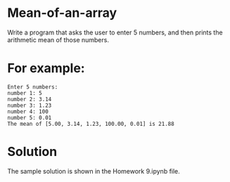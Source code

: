# Mean-of-an-array
Write a program that asks the user to enter 5 numbers, and then prints the arithmetic mean of those numbers.

# For example:
    Enter 5 numbers:
    number 1: 5
    number 2: 3.14
    number 3: 1.23
    number 4: 100
    number 5: 0.01
    The mean of [5.00, 3.14, 1.23, 100.00, 0.01] is 21.88

# Solution
The sample solution is shown in the Homework 9.ipynb file. 
